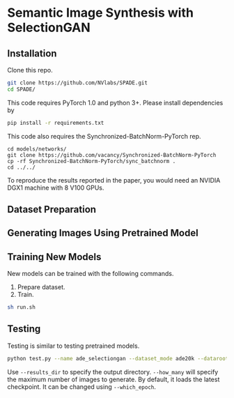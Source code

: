 # Semantic Image Synthesis with SelectionGAN

## Installation

Clone this repo.
```bash
git clone https://github.com/NVlabs/SPADE.git
cd SPADE/
```

This code requires PyTorch 1.0 and python 3+. Please install dependencies by
```bash
pip install -r requirements.txt
```

This code also requires the Synchronized-BatchNorm-PyTorch rep.
```
cd models/networks/
git clone https://github.com/vacancy/Synchronized-BatchNorm-PyTorch
cp -rf Synchronized-BatchNorm-PyTorch/sync_batchnorm .
cd ../../
```

To reproduce the results reported in the paper, you would need an NVIDIA DGX1 machine with 8 V100 GPUs.

## Dataset Preparation


## Generating Images Using Pretrained Model

## Training New Models

New models can be trained with the following commands.

1. Prepare dataset. 
2. Train.

```bash
sh run.sh
```

## Testing

Testing is similar to testing pretrained models.

```bash
python test.py --name ade_selectiongan --dataset_mode ade20k --dataroot ./datasets/ADEChallengeData2016 --gpu_ids 0 --results_dir ./results --checkpoints_dir ./checkpoints --batchSize 1 --which_epoch latest;
```

Use `--results_dir` to specify the output directory. `--how_many` will specify the maximum number of images to generate. By default, it loads the latest checkpoint. It can be changed using `--which_epoch`.
